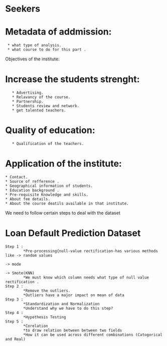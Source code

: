 # Seekers
# Metadata of addmission:
     * what type of analysis.
     * what course to do for this part .
Objectives of the institute:
 # Increase the students strenght:
       * Advertising.   
       * Relavancy of the course.
       * Partnership.
       * Students review and network.
       * get talented teachers.
  # Quality of education:
       * Qualification of the teachers.
# Application of the institute:
    * Contact.
    * Source of refference .
    * Geographical information of students.
    * Education background .
    * Pre-requisite Knowledge and skills.
    * About fee details.
    * About the course deatils available in that institute.
We need to follow certain steps to deal with the dataset
# Loan Default Prediction Dataset
    Step 1 :
            *Pre-processing{null-value rectification-has various methods like -> random values
                                                                              -> mode
                                                                              -> Smote(KNN)
            *We must know which column needs what type of null value rectification .  
    Step 2 :                   
            *Remove the outliers.
            *Outliers have a major impact on mean of data
    Step 3 :
            *Standardization and Normalization
            *Understand why we have to do this step?
    Step 4 :
            *Hypothesis Testing
    Step 5 : 
            *Corelation
            *to draw relation between between two fields
            *How it can be used across different combinations (Catogorical and Real)
